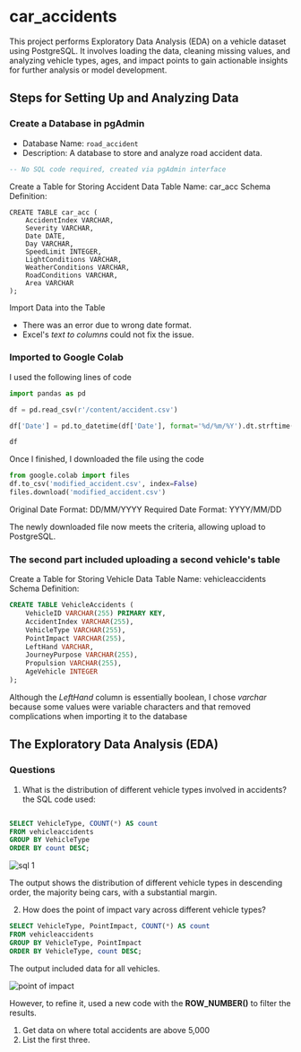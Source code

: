 # car_accidents
This project performs Exploratory Data Analysis (EDA) on a vehicle dataset using PostgreSQL. It involves loading the data, cleaning missing values, and analyzing vehicle types, ages, and impact points to gain actionable insights for further analysis or model development.
## Steps for Setting Up and Analyzing Data

### Create a Database in pgAdmin

- Database Name: `road_accident`
- Description: A database to store and analyze road accident data.

```sql
-- No SQL code required, created via pgAdmin interface
```

Create a Table for Storing Accident Data
Table Name: car_acc
Schema Definition:

```
CREATE TABLE car_acc (
    AccidentIndex VARCHAR,
    Severity VARCHAR,
    Date DATE,
    Day VARCHAR,
    SpeedLimit INTEGER,
    LightConditions VARCHAR,
    WeatherConditions VARCHAR,
    RoadConditions VARCHAR,
    Area VARCHAR
);
```

Import Data into the Table
  -  There was an error due to wrong date format.
  -  Excel's *text to columns* could not fix the issue.

### Imported to Google Colab
I used the following lines of code

```python
import pandas as pd

df = pd.read_csv(r'/content/accident.csv')

df['Date'] = pd.to_datetime(df['Date'], format='%d/%m/%Y').dt.strftime('%Y/%m/%d')

df
```

Once I finished, I downloaded the file using the code

```python
from google.colab import files
df.to_csv('modified_accident.csv', index=False)
files.download('modified_accident.csv')
```

Original Date Format: DD/MM/YYYY
Required Date Format: YYYY/MM/DD

The newly downloaded file now meets the criteria, allowing upload to PostgreSQL.

### The second part included uploading a second vehicle's table

Create a Table for Storing Vehicle Data
Table Name: vehicleaccidents
Schema Definition:

```sql
CREATE TABLE VehicleAccidents (
    VehicleID VARCHAR(255) PRIMARY KEY,
    AccidentIndex VARCHAR(255),
    VehicleType VARCHAR(255),
    PointImpact VARCHAR(255),
    LeftHand VARCHAR,
    JourneyPurpose VARCHAR(255),
    Propulsion VARCHAR(255),
    AgeVehicle INTEGER
);
```
Although the *LeftHand* column is essentially boolean, I chose *varchar* because some values were variable characters and that removed complications when importing it to the database


## The Exploratory Data Analysis (EDA)
### Questions
1. What is the distribution of different vehicle types involved in accidents?
the SQL code used:

```sql

SELECT VehicleType, COUNT(*) AS count
FROM vehicleaccidents
GROUP BY VehicleType
ORDER BY count DESC;
```

![sql 1](https://github.com/leon-madara/car_accidents/assets/147078093/4756a729-90e5-4d03-b94f-2b1775c012ef)

The output shows the distribution of different vehicle types in descending order, the majority being cars, with a substantial margin.

2. How does the point of impact vary across different vehicle types?

```SQL
SELECT VehicleType, PointImpact, COUNT(*) AS count
FROM vehicleaccidents
GROUP BY VehicleType, PointImpact
ORDER BY VehicleType, count DESC;
```
The output included data for all vehicles. 

![point of impact](https://github.com/leon-madara/car_accidents/assets/147078093/79bb6aec-8f10-40d0-b8fc-55d8e9a14a4d)

However, to refine it, used a new code with the **ROW_NUMBER()** to filter the results. 
1. Get data on where total accidents are above 5,000
2. List the first three.




